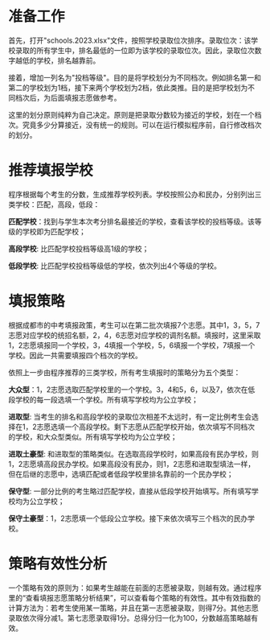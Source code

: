 # 准备工作
首先，打开"schools.2023.xlsx"文件，按照学校录取位次排序。录取位次：该学校录取的所有学生中，排名最低的一位即为该学校的录取位次。因此，录取位次数字越低的学校，排名越靠前。

接着，增加一列名为"投档等级"。目的是将学校划分为不同档次。例如排名第一和第二的学校划为1档，接下来两个学校划为2档，依此类推。目的是把学校划为不同档次后，为后面填报志愿做参考。

这里的划分原则纯粹为自己决定。原则是把录取分数较为接近的学校，划在一个档次。究竟多少分算接近，没有统一的规则。可以在运行模拟程序前，自行修改档次的划分。
# 推荐填报学校
程序根据每个考生的分数，生成推荐学校列表。学校按照公办和民办，分别列出三类学校：匹配，高段，低段：

**匹配学校**：找到与学生本次考分排名最接近的学校，查看该学校的投档等级。该等级的学校即为匹配学校；

**高段学校**: 比匹配学校投档等级高1级的学校；

**低段学校**: 比匹配学校投档等级低的学校，依次列出4个等级的学校。

# 填报策略
根据成都市的中考填报政策，考生可以在第二批次填报7个志愿。其中1，3，5，7志愿对应学校的统招名额，2，4，6志愿对应学校的调剂名额。填报时，这里采取1，2志愿填报同一个学校，3，4填报一个学校，5，6填报一个学校，7填报一个学校。因此一共需要填报四个档次的学校。

依照上一步由程序推荐的三类学校，所有考生填报时的策略分为五个类型：

**大众型**：1，2志愿选取匹配学校里的一个学校。3，4和5，6，以及7，依次在低段学校的每一段选填一个学校。所有填写学校均为公立学校；

**进取型**: 当考生的排名和高段学校的录取位次相差不太远时，有一定比例考生会选择在1，2志愿选填一个高段学校。剩下志愿从匹配学校开始，依次填写不同档次的学校，和大众型类似。所有填写学校均为公立学校；

**进取土豪型**: 和进取型的策略类似。在选取高段学校时，如果高段有民办学校，则1，2志愿填高段民办学校。如果高段没有民办，则1，2志愿和进取型填法一样，但在后继的志愿中，选填匹配或者低段学校里排名靠前的一个民办学校；

**保守型**: 一部分比例的考生略过匹配学校，直接从低段学校开始填写。所有填写学校均为公立学校；

**保守土豪型**：1，2志愿填一个低段公立学校。接下来依次填写三个档次的民办学校。
# 策略有效性分析
一个策略有效的原则为：如果考生越能在前面的志愿被录取，则越有效。通过程序里的“查看填报志愿策略分析结果”，可以查看每个策略的有效性。其中有效指数的计算方法为：若考生使用某一策略，并且在第一志愿被录取，则得7分。其他志愿录取依次得分减1。第七志愿录取得1分。总得分归一化为100，分数越高策略越有效。
